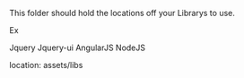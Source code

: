 This folder should hold the locations off your
Librarys to use. 

Ex

Jquery
Jquery-ui
AngularJS
NodeJS



location:
	assets/libs